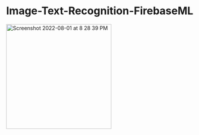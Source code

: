 # Image-Text-Recognition-FirebaseML

<img width="283" alt="Screenshot 2022-08-01 at 8 28 39 PM" src="https://user-images.githubusercontent.com/75720589/182178915-3805a0a9-beec-499c-978f-031a9a695782.png">
